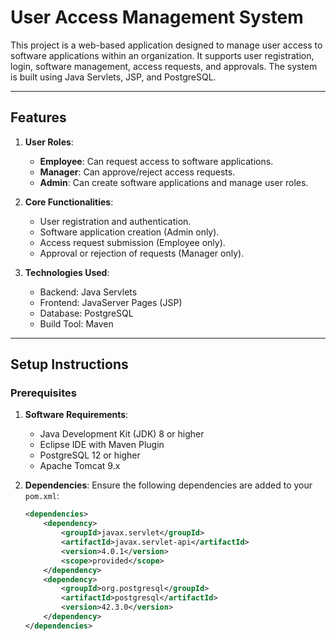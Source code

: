 # User Access Management System

This project is a web-based application designed to manage user access to software applications within an organization. It supports user registration, login, software management, access requests, and approvals. The system is built using Java Servlets, JSP, and PostgreSQL.

---

## Features

1. **User Roles**:
   - **Employee**: Can request access to software applications.
   - **Manager**: Can approve/reject access requests.
   - **Admin**: Can create software applications and manage user roles.

2. **Core Functionalities**:
   - User registration and authentication.
   - Software application creation (Admin only).
   - Access request submission (Employee only).
   - Approval or rejection of requests (Manager only).

3. **Technologies Used**:
   - Backend: Java Servlets
   - Frontend: JavaServer Pages (JSP)
   - Database: PostgreSQL
   - Build Tool: Maven

---

## Setup Instructions

### Prerequisites

1. **Software Requirements**:
   - Java Development Kit (JDK) 8 or higher
   - Eclipse IDE with Maven Plugin
   - PostgreSQL 12 or higher
   - Apache Tomcat 9.x

2. **Dependencies**:
   Ensure the following dependencies are added to your `pom.xml`:
   ```xml
   <dependencies>
       <dependency>
           <groupId>javax.servlet</groupId>
           <artifactId>javax.servlet-api</artifactId>
           <version>4.0.1</version>
           <scope>provided</scope>
       </dependency>
       <dependency>
           <groupId>org.postgresql</groupId>
           <artifactId>postgresql</artifactId>
           <version>42.3.0</version>
       </dependency>
   </dependencies>
